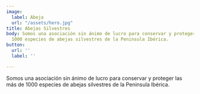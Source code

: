 ```yaml
---
image:
  label: Abeja
  url: "/assets/hero.jpg"
title: Abejas Silvestres
body: Somos una asociación sin ánimo de lucro para conservar y proteger las más de
  1000 especies de abejas silvestres de la Peninsula Ibérica.
button:
  url: ''
  label: ''

---
```

Somos una asociación sin ánimo de lucro para conservar y proteger las más de 1000 especies de abejas silvestres de la Peninsula Ibérica.